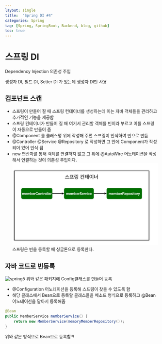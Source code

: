 ```yaml
---
layout: single
title:  "Spring DI #4"
categories: Spring
tag: [Spring, SpringBoot, Backend, blog, github]
toc: true
---
```


# 스프링 DI
Dependency Injection 의존성 주입

생성자 DI, 필드 DI, Setter DI 가 있는데 생성자 DI만 사용

## 컴포넌트 스캔
- 스프링이 만들어 질 때 스프링 컨테이너를 생성하는데 이는 자바 객체들을 관리하고 추가적인 기능을 제공함
- 스프링 컨테이너가 만들어 질 때 여기서 관리할 객체를 빈이라 부르고 이를 스프링이 자동으로 만들어 줌
- @Component 를 클래스명 위에 작성해 주면 스프링이 인식하여 빈으로 만듬
- @Controller @Service @Repository 로 작성하면 그 안에 Component가 작성되어 있어 인식 됨
- new 연산자를 통해 객체를 연결하지 않고 그 위에 @AutoWire 어노테이션을 작성해서 연결하는 것이 의존성 주입이다.
![spring4](/assets/images/spring_container.jpg)
스프링은 빈을 등록할 때 싱글톤으로 등록한다.

## 자바 코드로 빈등록
![spring5](/assets/images/spring_config_package.jpg)
위와 같은 패키지에 Config클래스를 만들어 등록
- @Configuration 어노테이션을 등록해 스프링이 찾을 수 있도록 함
- 해당 클래스에서 Bean으로 등록할 클래스들을 메소드 형식으로 등록하고 @Bean 어노테이션을 달아서 등록해줌
```java
@Bean
public MemberService memberService() {
	return new MemberService(memoryMemberRepository());
}
```
위와 같은 방식으로 Bean으로 등록함ㅋ